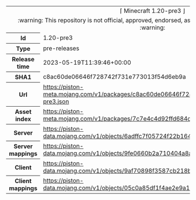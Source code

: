 <html><table>
<tr><td colspan="2" align="center"><img width="0" height="0"><br/>⌈ Minecraft 1.20-pre3 ⌋<br/><img width="0" height="0"></td></tr>
<tr><td colspan="2" align="center"><img width="0" height="0"><br/>
:warning: This repository is not official, approved, endorsed, associated or connected with Mojang :warning:
<br/><img width="0" height="0"></td></tr>
<tr><th>Id</th><td>1.20-pre3</td></tr>
<tr><th>Type</th><td>pre-releases</td></tr>
<tr><th>Release time</th><td>2023-05-19T11:39:46+00:00</td></tr>
<tr><th>SHA1</th><td>c8ac60de06646f728742f731e773013f54d6eb9a</td></tr>
<tr><th>Url</th><td><a href="https://piston-meta.mojang.com/v1/packages/c8ac60de06646f728742f731e773013f54d6eb9a/1.20-pre3.json">https://piston-meta.mojang.com/v1/packages/c8ac60de06646f728742f731e773013f54d6eb9a/1.20-pre3.json</a></td></tr>
<tr><th>Asset index</th><td><a href="https://piston-meta.mojang.com/v1/packages/7c7e4c4d92ffd684d5673a07632c5ca1b7d44de0/5.json">https://piston-meta.mojang.com/v1/packages/7c7e4c4d92ffd684d5673a07632c5ca1b7d44de0/5.json</a></td></tr>
<tr><th>Server</th><td><a href="https://piston-data.mojang.com/v1/objects/6adffc7f05724f22b1644ecc191899e4beb33443/server.jar">https://piston-data.mojang.com/v1/objects/6adffc7f05724f22b1644ecc191899e4beb33443/server.jar</a></td></tr>
<tr><th>Server mappings</th><td><a href="https://piston-data.mojang.com/v1/objects/9fe0660b2a710404a8ab8e259e74afa5d7907964/server.txt">https://piston-data.mojang.com/v1/objects/9fe0660b2a710404a8ab8e259e74afa5d7907964/server.txt</a></td></tr>
<tr><th>Client</th><td><a href="https://piston-data.mojang.com/v1/objects/9af70898f3587cb218b193dfc7271a429f517ec9/client.jar">https://piston-data.mojang.com/v1/objects/9af70898f3587cb218b193dfc7271a429f517ec9/client.jar</a></td></tr>
<tr><th>Client mappings</th><td><a href="https://piston-data.mojang.com/v1/objects/05c0a85df1f4ae2e9a1845185400a9c4d2c77c2f/client.txt">https://piston-data.mojang.com/v1/objects/05c0a85df1f4ae2e9a1845185400a9c4d2c77c2f/client.txt</a></td></tr>
</table></html>